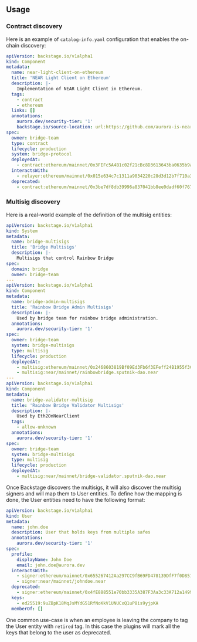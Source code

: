 ## Usage

### Contract discovery

Here is an example of `catalog-info.yaml` configuration that enables the
on-chain discovery:

```yaml
apiVersion: backstage.io/v1alpha1
kind: Component
metadata:
  name: near-light-client-on-ethereum
  title: 'NEAR Light Client on Ethereum'
  description: |-
    Implementation of NEAR Light Client in Ethereum.
  tags:
    - contract
    - ethereum
  links: []
  annotations:
    aurora.dev/security-tier: '1'
    backstage.io/source-location: url:https://github.com/aurora-is-near/rainbow-bridge/blob/master/contracts/eth/nearbridge/contracts/NearBridge.sol
spec:
  owner: bridge-team
  type: contract
  lifecycle: production
  system: bridge-protocol
  deployedAt:
    - contract:ethereum/mainnet/0x3FEFc5A4B1c02f21cBc8D3613643ba0635b9a873
  interactsWith:
    - relayer:ethereum/mainnet/0x015e634c7c1311a9034220c28d3d12b7f710a3b1
  deprecated:
    - contract:ethereum/mainnet/0x3be7df8db39996a837041bb8ee0dadf60f767038
```

### Multisig discovery

Here is a real-world example of the definition of the multisig entities:

```yaml
apiVersion: backstage.io/v1alpha1
kind: System
metadata:
  name: bridge-multisigs
  title: 'Bridge Multisigs'
  description: |-
    Multisigs that control Rainbow Bridge
spec:
  domain: bridge
  owner: bridge-team
---
apiVersion: backstage.io/v1alpha1
kind: Component
metadata:
  name: bridge-admin-multisigs
  title: 'Rainbow Bridge Admin Multisigs'
  description: |-
    Used by bridge team for rainbow bridge administration.
  annotations:
    aurora.dev/security-tier: '1'
spec:
  owner: bridge-team
  system: bridge-multisigs
  type: multisig
  lifecycle: production
  deployedAt:
    - multisig:ethereum/mainnet/0x2468603819Bf09Ed3Fb6f3EFeff24B1955f3CDE1
    - multisig:near/mainnet/rainbowbridge.sputnik-dao.near
---
apiVersion: backstage.io/v1alpha1
kind: Component
metadata:
  name: bridge-validator-multisig
  title: 'Rainbow Bridge Validator Multisigs'
  description: |-
    Used by Eth2OnNearClient
  tags:
    - allow-unknown
  annotations:
    aurora.dev/security-tier: '1'
spec:
  owner: bridge-team
  system: bridge-multisigs
  type: multisig
  lifecycle: production
  deployedAt:
    - multisig:near/mainnet/bridge-validator.sputnik-dao.near
```

Once Backstage discovers the multisigs, it will also discover the multisig signers and will map them to User entities.
To define how the mapping is done, the User entities need to have the following
format:

```yaml
apiVersion: backstage.io/v1alpha1
kind: User
metadata:
  name: john.doe
  description: User that holds keys from multiple safes
  annotations:
    aurora.dev/security-tier: '1'
spec:
  profile:
    displayName: John Doe
    email: john.doe@aurora.dev
  interactsWith:
    - signer:ethereum/mainnet/0x655267412Aa297CC9fB69FD478139DfF7f0D851b
    - signer:near/mainnet/johndoe.near
  deprecated:
    - signer:ethereum/mainnet/0x4fE888551e70bb3335A387F3Aa3c33A712a14998
  keys:
    - ed25519:9uZBpK18MqJsMYdG51RfNoKkV1UNUCxQ1uP8is9yjpKA
  memberOf: []
```

One common use-case is when an employee is leaving the company to tag the User
entity with `retired` tag. In this case the plugins will mark all the keys that belong
to the user as deprecated.

